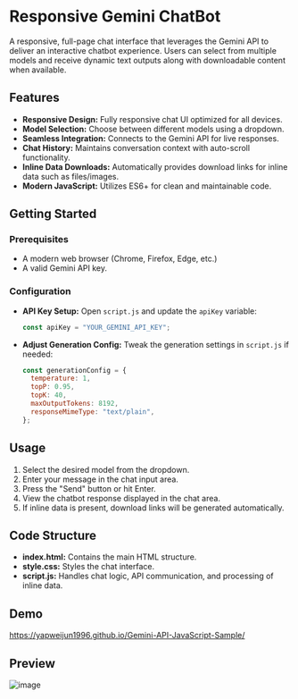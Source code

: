 
# Responsive Gemini ChatBot

A responsive, full-page chat interface that leverages the Gemini API to deliver an interactive chatbot experience. Users can select from multiple models and receive dynamic text outputs along with downloadable content when available.

## Features

- **Responsive Design:** Fully responsive chat UI optimized for all devices.
- **Model Selection:** Choose between different models using a dropdown.
- **Seamless Integration:** Connects to the Gemini API for live responses.
- **Chat History:** Maintains conversation context with auto-scroll functionality.
- **Inline Data Downloads:** Automatically provides download links for inline data such as files/images.
- **Modern JavaScript:** Utilizes ES6+ for clean and maintainable code.

## Getting Started

### Prerequisites

- A modern web browser (Chrome, Firefox, Edge, etc.)
- A valid Gemini API key.

### Configuration

- **API Key Setup:** Open `script.js` and update the `apiKey` variable:
  ```javascript
  const apiKey = "YOUR_GEMINI_API_KEY";
  ```

- **Adjust Generation Config:** Tweak the generation settings in `script.js` if needed:
  ```javascript
  const generationConfig = {
    temperature: 1,
    topP: 0.95,
    topK: 40,
    maxOutputTokens: 8192,
    responseMimeType: "text/plain",
  };
  ```

## Usage

1. Select the desired model from the dropdown.
2. Enter your message in the chat input area.
3. Press the "Send" button or hit Enter.
4. View the chatbot response displayed in the chat area.
5. If inline data is present, download links will be generated automatically.

## Code Structure

- **index.html:** Contains the main HTML structure.
- **style.css:** Styles the chat interface.
- **script.js:** Handles chat logic, API communication, and processing of inline data.

## Demo
https://yapweijun1996.github.io/Gemini-API-JavaScript-Sample/


## Preview
![image](https://github.com/user-attachments/assets/79c85c92-93ff-4c0d-8e01-107fd4a4dca6)


